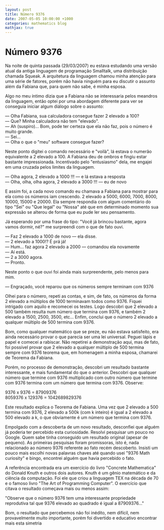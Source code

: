 ```yaml
---
layout: post
title: Número 9376
date: 2007-05-05 10:00:00 +1000
categories: mathematics blog
mathjax: true
---
```


# Número 9376

Na noite de quinta passada (29/03/2007) eu estava estudando uma versão atual da antiga linguagem de programação Smalltalk, uma distribuição chamada Squeak. A arquitetura da linguagem chamou minha atenção para uma série de fatores, porém não havia ninguém para eu discutir o assunto além da Fabiana que, para quem não sabe, é minha esposa.  
  
Algo no meu íntimo dizia que a Fabiana não se interessaria pelos meandros da linguagem, então optei por uma abordagem diferente para ver se conseguia iniciar algum diálogo sobre o assunto:  
  
— Olha Fabiana, sua calculadora consegue fazer 2 elevado a 100?  
— Que? Minha calculadora não tem "elevado".  
— Ah (suspiro)... Bom, pode ter certeza que ela não faz, pois o número é muito grande.  
— Sei...  
— Olha o que o "meu" software consegue fazer?  
  
Neste ponto digitei o comando necessário e "voilà", lá estava o numerão equivalente a 2 elevado a 100. A Fabiana deu de ombros e fingiu estar bastante impressionada. Incentivado pelo "entusiasmo" dela, me engajei em uma cruzada pelos limites da linguagem.  
  
— Olha agora, 2 elevado a 1000 !!! — e lá estava a resposta  
— Olha, olha, olha agora, 2 elevado a 3000 !!! — eu de novo  
  
E assim foi, a cada novo comando eu chamava a Fabiana para mostrar para ela como os números iam crescendo. 2 elevado a 5000, 6000, 7000, 8000, 10000, 15000 e 20000. Ela sempre respondia com algum comentário do tipo "Sei" ou "Que legal" ou "Nossa" até que em determinado momento sua expressão se alterou de forma que eu pude ler seu pensamento.  
  
Já esperando por uma frase do tipo: "Você já brincou bastante, agora vamos dormir, né?" me surpreendi com o que de fato ouvi.  
  
— Faz 2 elevado a 1000 de novo — ela disse.  
— 2 elevado a 1000!? É prá já!  
— Hum... faz agora 2 elevado a 2000 — comandou ela novamente  
— Aí está.  
— 2 a 3000 agora.  
— Pronto.  
  
Neste ponto o que ouvi foi ainda mais surpreendente, pelo menos para mim.  
  
— Engraçado, você reparou que os números sempre terminam com 9376  
  
Olhei para o número, repeti as contas, e sim, de fato, os números da forma 2 elevado a múltiplos de 1000 terminavam todos como 9376. Fiquei intrigado com aquilo e recomecei os testes. Logo descobri que 2 elevado a 500 também resulta num número que termina com 9376, e também 2 elevado a 1500, 2500, 3500, etc... Enfim, conclui que o número 2 elevado a qualquer múltiplo de 500 termina com 9376.  
  
Bom, como qualquer matemático que se preze, eu não estava satisfeito, era ainda necessário provar o que parecia ser uma lei universal. Peguei lápis e papel e comecei a rabiscar. Não repetirei a demonstração aqui, mas de fato, foi possível provar que 2 elevado a qualquer múltiplo de 500 termina sempre com 9376 teorema que, em homenagem a minha esposa, chamarei de Teorema da Fabiana.  
  
Porém, no processo de demonstração, descobri um resultado bastante interessante, e mais fundamental do que o anterior. Descobri que qualquer número que termine com 9376 multiplicado com outro número que termine com 9376 termina com um número que termina com 9376. Observe:  
  
9376 x 9376 = 87909376  
8059376 x 129376 = 1042689829376  
  
Este resultado explica o Teorema de Fabiana. Uma vez que 2 elevado a 500 termina com 9376, 2 elevado a 500k (com k inteiro) é igual a 2 elevado a 500 elevado a k, o que obviamente é um número que termina com 9376.  
  
Empolgado com a descoberta de um novo resultado, desconfiei que alguém já poderia ter percebido esta curiosidade. Resolvi pesquisar um pouco no Google. Quem sabe tinha conseguido um resultado original (apesar de pequeno). As primeiras pesquisas foram promissoras, isto é, nada relacionado ao número 9376 referente ao fato recém descoberto. Insisti um pouco mais escolhi novas palavras chaves até quando usei "9376 Math curiosity" e bingo, encontrei alguém que havia percebido o fato.  
  
A referência encontrada era um exercício do livro "Concrete Mathematica" do Donald Knuth e outros dois autores. Knuth é um gênio matemático e da ciência da computação. Foi ele que criou a linguagem TEX na década de 70 e o famoso livro "The Art of Programming Computer". O exercício que citava o resultado começava mais ou menos assim:  
  
"Observe que o número 9376 tem uma interessante propriedade reprodutiva tal que 9376 elevado ao quadrado é igual a 87909376..."  
  
Bom, o resultado que percebemos não foi inédito, nem difícil, nem provavelmente muito importante, porém foi divertido e educativo encontrar mais esta simetria